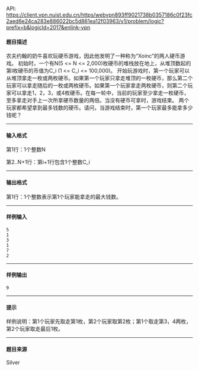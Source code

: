 API: https://client.vpn.nuist.edu.cn/https/webvpn893ff9021738b0357186c0f23fc2aed6e24ca283e886022bc5d861ea12f03963/v1/problem/logic?prefix=b&logicId=2017&enlink-vpn

#### 题目描述

农夫约翰的奶牛喜欢玩硬币游戏，因此他发明了一种称为“Xoinc”的两人硬币游戏。 初始时，一个有N(5 <= N <= 2,000)枚硬币的堆栈放在地上，从堆顶数起的第I枚硬币的币值为C\_i (1 <= C\_i <= 100,000)。 开始玩游戏时，第一个玩家可以从堆顶拿走一枚或两枚硬币。如果第一个玩家只拿走堆顶的一枚硬币，那么第二个玩家可以拿走随后的一枚或两枚硬币。如果第一个玩家拿走两枚硬币，则第二个玩家可以拿走1，2，3，或4枚硬币。在每一轮中，当前的玩家至少拿走一枚硬币，至多拿走对手上一次所拿硬币数量的两倍。当没有硬币可拿时，游戏结束。 两个玩家都希望拿到最多钱数的硬币。请问，当游戏结束时，第一个玩家最多能拿多少钱呢？

---

#### 输入格式

第1行：1个整数N

第2..N+1行：第i+1行包含1个整数C\_i

---

#### 输出格式

第1行：1个整数表示第1个玩家能拿走的最大钱数。

---

#### 样例输入
```
5
1
3
1
7
2

```

---

#### 样例输出
```
9

```

---

#### 提示

样例说明：第1个玩家先取走第1枚，第2个玩家取第2枚；第1个取走第3，4两枚，第2个玩家取走最后1枚。

---

#### 题目来源

Silver